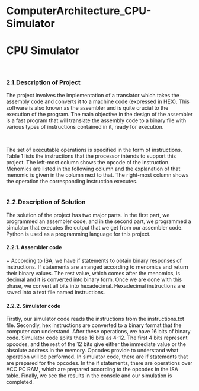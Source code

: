 # ComputerArchitecture_CPU-Simulator

<head>
</head>

<body>
  <h1> CPU Simulator</h1>
  <br>

  <h3> 2.1.Description of Project </h3>
  <p>
    The project involves the implementation of a translator which takes the assembly code and converts it to a machine code (expressed in HEX). This software is also known as the assembler and is quite crucial to the execution of the program. The main objective in the design of the assembler is a fast program that will translate the assembly code to a binary file with various types of instructions contained in it, ready for execution.
  </p>
  <br>
  <p>
  The set of executable operations is specified in the form of instructions. Table 1 lists the instructions that the processor intends to support this project. The left-most column shows the opcode of the instruction. Menomics are listed in the following column and the explanation of that menomic is given in the column next to that. The right-most column shows the operation the corresponding instruction executes.
  </p>
  <img src="" alt="">

  <h3>2.2.Description of Solution</h3>
  <p>The solution of the project has two major parts. In the first part, we programmed an assembler code, and in the second part, we programmed a simulator 
    that executes the output that we get from our assembler code. Python is used as a programming language for this project.
    </p>
  <h4>2.2.1. Assembler code</h4>
  <p>+ According to ISA, we have if statements to obtain binary responses of instructions. If statements are arranged according to menomics and return their binary values. The rest value, which comes after the menomics, is decimal and it is converted into binary form. Once we are done with this phase, we convert all bits into hexadecimal. Hexadecimal instructions are saved into a text file named instructions.
  </p>
  <h4>2.2.2. Simulator code</h4>
  <p>Firstly, our simulator code reads the instructions from the instructions.txt file. Secondly, hex instructions are converted to a binary format that the computer can understand. After these operations, we have 16 bits of binary code. Simulator code splits these 16 bits as 4-12. The first 4 bits represent opcodes, and the rest of the 12 bits give either the immediate value or the absolute address in the memory. Opcodes provide to understand what operation will be performed. In simulator code, there are if statements that are prepared for the opcodes. In the if statements, there are operations over ACC PC RAM, which are prepared according to the opcodes in the ISA table. Finally, we see the results in the console and our simulation is completed.</p>
</body>

</html>
